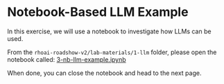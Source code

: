# Notebook-Based LLM Example

In this exercise, we will use a notebook to investigate how LLMs can be used.

From the `rhoai-roadshow-v2/lab-materials/1-llm` folder, please open the notebook called: <a href="https://github.com/odh-labs/rhoai-roadshow-v2/blob/main/docs/1-llm/notebook/3-nb-llm-example.ipynb" target="_blank">3-nb-llm-example.ipynb</a>

When done, you can close the notebook and head to the next page.
